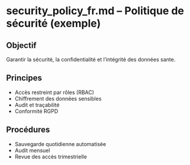 # security_policy_fr.md – Politique de sécurité (exemple)

## Objectif
Garantir la sécurité, la confidentialité et l’intégrité des données sante.

## Principes
- Accès restreint par rôles (RBAC)
- Chiffrement des données sensibles
- Audit et traçabilité
- Conformité RGPD

## Procédures
- Sauvegarde quotidienne automatisée
- Audit mensuel
- Revue des accès trimestrielle
